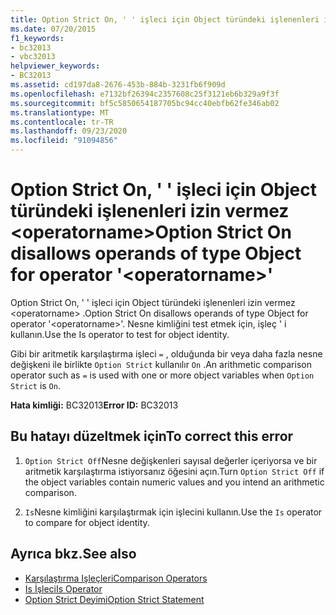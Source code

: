 ```yaml
---
title: Option Strict On, ' ' işleci için Object türündeki işlenenleri izin vermez <operatorname>
ms.date: 07/20/2015
f1_keywords:
- bc32013
- vbc32013
helpviewer_keywords:
- BC32013
ms.assetid: cd197da8-2676-453b-884b-3231fb6f909d
ms.openlocfilehash: e7132bf26394c2357608c25f3121eb6b329a9f3f
ms.sourcegitcommit: bf5c5850654187705bc94cc40ebfb62fe346ab02
ms.translationtype: MT
ms.contentlocale: tr-TR
ms.lasthandoff: 09/23/2020
ms.locfileid: "91094856"
---
```

# <a name="option-strict-on-disallows-operands-of-type-object-for-operator-operatorname"></a><span data-ttu-id="61c59-102">Option Strict On, ' ' işleci için Object türündeki işlenenleri izin vermez \<operatorname></span><span class="sxs-lookup"><span data-stu-id="61c59-102">Option Strict On disallows operands of type Object for operator '\<operatorname>'</span></span>

<span data-ttu-id="61c59-103">Option Strict On, ' ' işleci için Object türündeki işlenenleri izin vermez \<operatorname> .</span><span class="sxs-lookup"><span data-stu-id="61c59-103">Option Strict On disallows operands of type Object for operator '\<operatorname>'.</span></span> <span data-ttu-id="61c59-104">Nesne kimliğini test etmek için, işleç ' i kullanın.</span><span class="sxs-lookup"><span data-stu-id="61c59-104">Use the Is operator to test for object identity.</span></span>  
  
 <span data-ttu-id="61c59-105">Gibi bir aritmetik karşılaştırma işleci `=` , olduğunda bir veya daha fazla nesne değişkeni ile birlikte `Option Strict` kullanılır `On` .</span><span class="sxs-lookup"><span data-stu-id="61c59-105">An arithmetic comparison operator such as `=` is used with one or more object variables when `Option Strict` is `On`.</span></span>  
  
 <span data-ttu-id="61c59-106">**Hata kimliği:** BC32013</span><span class="sxs-lookup"><span data-stu-id="61c59-106">**Error ID:** BC32013</span></span>  
  
## <a name="to-correct-this-error"></a><span data-ttu-id="61c59-107">Bu hatayı düzeltmek için</span><span class="sxs-lookup"><span data-stu-id="61c59-107">To correct this error</span></span>  
  
1. <span data-ttu-id="61c59-108">`Option Strict Off`Nesne değişkenleri sayısal değerler içeriyorsa ve bir aritmetik karşılaştırma istiyorsanız öğesini açın.</span><span class="sxs-lookup"><span data-stu-id="61c59-108">Turn `Option Strict Off` if the object variables contain numeric values and you intend an arithmetic comparison.</span></span>  
  
2. <span data-ttu-id="61c59-109">`Is`Nesne kimliğini karşılaştırmak için işlecini kullanın.</span><span class="sxs-lookup"><span data-stu-id="61c59-109">Use the `Is` operator to compare for object identity.</span></span>  
  
## <a name="see-also"></a><span data-ttu-id="61c59-110">Ayrıca bkz.</span><span class="sxs-lookup"><span data-stu-id="61c59-110">See also</span></span>

- [<span data-ttu-id="61c59-111">Karşılaştırma Işleçleri</span><span class="sxs-lookup"><span data-stu-id="61c59-111">Comparison Operators</span></span>](../language-reference/operators/comparison-operators.md)
- [<span data-ttu-id="61c59-112">Is İşleci</span><span class="sxs-lookup"><span data-stu-id="61c59-112">Is Operator</span></span>](../language-reference/operators/is-operator.md)
- [<span data-ttu-id="61c59-113">Option Strict Deyimi</span><span class="sxs-lookup"><span data-stu-id="61c59-113">Option Strict Statement</span></span>](../language-reference/statements/option-strict-statement.md)
